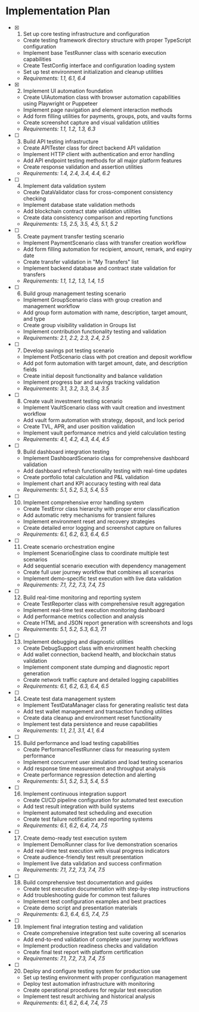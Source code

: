 # Implementation Plan

- [x] 1. Set up core testing infrastructure and configuration
  - Create testing framework directory structure with proper TypeScript configuration
  - Implement base TestRunner class with scenario execution capabilities
  - Create TestConfig interface and configuration loading system
  - Set up test environment initialization and cleanup utilities
  - _Requirements: 1.1, 6.1, 6.4_

- [x] 2. Implement UI automation foundation
  - Create UIAutomation class with browser automation capabilities using Playwright or Puppeteer
  - Implement page navigation and element interaction methods
  - Add form filling utilities for payments, groups, pots, and vaults forms
  - Create screenshot capture and visual validation utilities
  - _Requirements: 1.1, 1.2, 1.3, 6.3_

- [ ] 3. Build API testing infrastructure
  - Create APITester class for direct backend API validation
  - Implement HTTP client with authentication and error handling
  - Add API endpoint testing methods for all major platform features
  - Create response validation and assertion utilities
  - _Requirements: 1.4, 2.4, 3.4, 4.4, 6.2_

- [ ] 4. Implement data validation system
  - Create DataValidator class for cross-component consistency checking
  - Implement database state validation methods
  - Add blockchain contract state validation utilities
  - Create data consistency comparison and reporting functions
  - _Requirements: 1.5, 2.5, 3.5, 4.5, 5.1, 5.2_

- [ ] 5. Create payment transfer testing scenario
  - Implement PaymentScenario class with transfer creation workflow
  - Add form filling automation for recipient, amount, remark, and expiry date
  - Create transfer validation in "My Transfers" list
  - Implement backend database and contract state validation for transfers
  - _Requirements: 1.1, 1.2, 1.3, 1.4, 1.5_

- [ ] 6. Build group management testing scenario
  - Implement GroupScenario class with group creation and management workflow
  - Add group form automation with name, description, target amount, and type
  - Create group visibility validation in Groups list
  - Implement contribution functionality testing and validation
  - _Requirements: 2.1, 2.2, 2.3, 2.4, 2.5_

- [ ] 7. Develop savings pot testing scenario
  - Implement PotScenario class with pot creation and deposit workflow
  - Add pot form automation with target amount, date, and description fields
  - Create initial deposit functionality and balance validation
  - Implement progress bar and savings tracking validation
  - _Requirements: 3.1, 3.2, 3.3, 3.4, 3.5_

- [ ] 8. Create vault investment testing scenario
  - Implement VaultScenario class with vault creation and investment workflow
  - Add vault form automation with strategy, deposit, and lock period
  - Create TVL, APR, and user position validation
  - Implement vault performance metrics and yield calculation testing
  - _Requirements: 4.1, 4.2, 4.3, 4.4, 4.5_

- [ ] 9. Build dashboard integration testing
  - Implement DashboardScenario class for comprehensive dashboard validation
  - Add dashboard refresh functionality testing with real-time updates
  - Create portfolio total calculation and P&L validation
  - Implement chart and KPI accuracy testing with real data
  - _Requirements: 5.1, 5.2, 5.3, 5.4, 5.5_

- [ ] 10. Implement comprehensive error handling system
  - Create TestError class hierarchy with proper error classification
  - Add automatic retry mechanisms for transient failures
  - Implement environment reset and recovery strategies
  - Create detailed error logging and screenshot capture on failures
  - _Requirements: 6.1, 6.2, 6.3, 6.4, 6.5_

- [ ] 11. Create scenario orchestration engine
  - Implement ScenarioEngine class to coordinate multiple test scenarios
  - Add sequential scenario execution with dependency management
  - Create full user journey workflow that combines all scenarios
  - Implement demo-specific test execution with live data validation
  - _Requirements: 7.1, 7.2, 7.3, 7.4, 7.5_

- [ ] 12. Build real-time monitoring and reporting system
  - Create TestReporter class with comprehensive result aggregation
  - Implement real-time test execution monitoring dashboard
  - Add performance metrics collection and analysis
  - Create HTML and JSON report generation with screenshots and logs
  - _Requirements: 5.1, 5.2, 5.3, 6.3, 7.1_

- [ ] 13. Implement debugging and diagnostic utilities
  - Create DebugSupport class with environment health checking
  - Add wallet connection, backend health, and blockchain status validation
  - Implement component state dumping and diagnostic report generation
  - Create network traffic capture and detailed logging capabilities
  - _Requirements: 6.1, 6.2, 6.3, 6.4, 6.5_

- [ ] 14. Create test data management system
  - Implement TestDataManager class for generating realistic test data
  - Add test wallet management and transaction funding utilities
  - Create data cleanup and environment reset functionality
  - Implement test data persistence and reuse capabilities
  - _Requirements: 1.1, 2.1, 3.1, 4.1, 6.4_

- [ ] 15. Build performance and load testing capabilities
  - Create PerformanceTestRunner class for measuring system performance
  - Implement concurrent user simulation and load testing scenarios
  - Add response time measurement and throughput analysis
  - Create performance regression detection and alerting
  - _Requirements: 5.1, 5.2, 5.3, 5.4, 5.5_

- [ ] 16. Implement continuous integration support
  - Create CI/CD pipeline configuration for automated test execution
  - Add test result integration with build systems
  - Implement automated test scheduling and execution
  - Create test failure notification and reporting systems
  - _Requirements: 6.1, 6.2, 6.4, 7.4, 7.5_

- [ ] 17. Create demo-ready test execution system
  - Implement DemoRunner class for live demonstration scenarios
  - Add real-time test execution with visual progress indicators
  - Create audience-friendly test result presentation
  - Implement live data validation and success confirmation
  - _Requirements: 7.1, 7.2, 7.3, 7.4, 7.5_

- [ ] 18. Build comprehensive test documentation and guides
  - Create test execution documentation with step-by-step instructions
  - Add troubleshooting guide for common test failures
  - Implement test configuration examples and best practices
  - Create demo script and presentation materials
  - _Requirements: 6.3, 6.4, 6.5, 7.4, 7.5_

- [ ] 19. Implement final integration testing and validation
  - Create comprehensive integration test suite covering all scenarios
  - Add end-to-end validation of complete user journey workflows
  - Implement production readiness checks and validation
  - Create final test report with platform certification
  - _Requirements: 7.1, 7.2, 7.3, 7.4, 7.5_

- [ ] 20. Deploy and configure testing system for production use
  - Set up testing environment with proper configuration management
  - Deploy test automation infrastructure with monitoring
  - Create operational procedures for regular test execution
  - Implement test result archiving and historical analysis
  - _Requirements: 6.1, 6.2, 6.4, 7.4, 7.5_